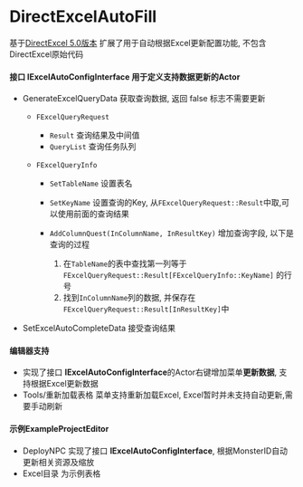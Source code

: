 # DirectExcelAutoFill
基于[DirectExcel 5.0版本](https://www.unrealengine.com/marketplace/en-US/product/directexcel)  扩展了用于自动根据Excel更新配置功能, 不包含DirectExcel原始代码

#### 接口 **IExcelAutoConfigInterface** 用于定义支持数据更新的Actor

  - GenerateExcelQueryData 获取查询数据, 返回 false 标志不需要更新
    
    + ```FExcelQueryRequest```
      
       * ```Result``` 查询结果及中间值 
       * ```QueryList``` 查询任务队列
       
     + ```FExcelQueryInfo```
       
       * ```SetTableName``` 设置表名
       * ```SetKeyName``` 设置查询的Key, 从```FExcelQueryRequest::Result```中取,可以使用前面的查询结果
       * ```AddColumnQuest(InColumnName, InResultKey)``` 增加查询字段, 以下是查询的过程
       
         1. 在```TableName```的表中查找第一列等于 ```FExcelQueryRequest::Result[FExcelQueryInfo::KeyName]``` 的行号
         2. 找到```InColumnName```列的数据, 并保存在```FExcelQueryRequest::Result[InResultKey]```中
    
  - SetExcelAutoCompleteData 接受查询结果
  
#### 编辑器支持

  - 实现了接口 **IExcelAutoConfigInterface**的Actor右键增加菜单**更新数据**, 支持根据Excel更新数据
  - Tools/重新加载表格 菜单支持重新加载Excel, Excel暂时并未支持自动更新,需要手动刷新
  
#### 示例**ExampleProjectEditor**

  - DeployNPC 实现了接口 **IExcelAutoConfigInterface**, 根据MonsterID自动更新相关资源及缩放
  - Excel目录 为示例表格
